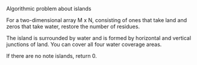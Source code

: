 Algorithmic problem about islands

For a two-dimensional array M x N, consisting of ones that take land and zeros that take water, restore the number of residues.

The island is surrounded by water and is formed by horizontal and vertical junctions of land. You can cover all four water coverage areas.

If there are no note islands, return 0.